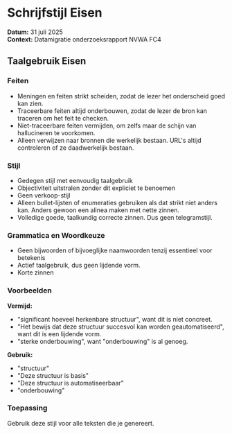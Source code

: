 # Schrijfstijl Eisen

**Datum:** 31 juli 2025  
**Context:** Datamigratie onderzoeksrapport NVWA FC4

## Taalgebruik Eisen
### Feiten
 - Meningen en feiten strikt scheiden, zodat de lezer het onderscheid goed kan zien.
 - Traceerbare feiten altijd onderbouwen, zodat de lezer de bron kan traceren om het feit te checken.
 - Niet-traceerbare feiten vermijden, om zelfs maar de schijn van hallucineren te voorkomen.
 - Alleen verwijzen naar bronnen die werkelijk bestaan. URL's altijd controleren of ze daadwerkelijk bestaan.

### Stijl
- Gedegen stijl met eenvoudig taalgebruik
- Objectiviteit uitstralen zonder dit expliciet te benoemen
- Geen verkoop-stijl
- Alleen bullet-lijsten of enumeraties gebruiken als dat strikt niet anders kan. Anders gewoon een alinea maken met nette zinnen.
- Volledige goede, taalkundig correcte zinnen. Dus geen telegramstijl.

### Grammatica en Woordkeuze  
- Geen bijwoorden of bijvoeglijke naamwoorden tenzij essentieel voor betekenis
- Actief taalgebruik, dus geen lijdende vorm.
- Korte zinnen

### Voorbeelden

**Vermijd:**
- "significant hoeveel herkenbare structuur", want dit is niet concreet.
- "Het bewijs dat deze structuur succesvol kan worden geautomatiseerd", want dit is een lijdende vorm.
- "sterke onderbouwing", want "onderbouwing" is al genoeg.

**Gebruik:**
- "structuur"
- "Deze structuur is basis"
- "Deze structuur is automatiseerbaar" 
- "onderbouwing"

### Toepassing
Gebruik deze stijl voor alle teksten die je genereert.
